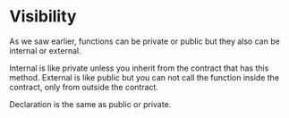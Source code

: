 # Visibility

As we saw earlier, functions can be private or public but they also can be internal or external.

 Internal is like private unless you inherit from the contract that has this method.
 External is like public but you can not call the function inside the contract, only from outside the contract.

 Declaration is the same as public or private.